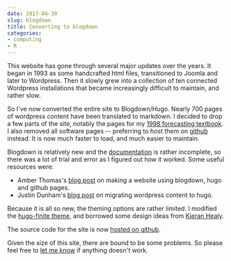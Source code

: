 ```yaml
---
date: 2017-04-30
slug: blogdown
title: Converting to blogdown
categories:
- computing
- R
---
```



This website has gone through several major updates over the years. It began in 1993 as some handcrafted html files, transitioned to Joomla and later to Wordpress. Then it slowly grew into a collection of ten connected Wordpress installations that became increasingly difficult to maintain, and rather slow.

So I've now converted the entire site to Blogdown/Hugo. Nearly 700 pages of wordpress content have been translated to markdown. I decided to drop a few parts of the site, notably the pages for my [1998 forecasting textbook](/forecasting). I also removed all software pages -- preferring to host them on [github](http://github.com/robjhyndman/) instead. It is now much faster to load, and much easier to maintain.

Blogdown is relatively new and the [documentation](https://bookdown.org/yihui/blogdown/) is rather incomplete, so there was a lot of trial and error as I figured out how it worked. Some useful resources were:

  * Amber Thomas's [blog post](https://amber.rbind.io/blog/2016/12/19/creatingsite/) on making a website using blogdown, hugo and github pages.
  * Justin Dunham's [blog post](http://justindunham.net/migrating-from-wordpress-to-hugo/) on migrating wordpress content to hugo.

Because it is all so new, the theming options are rather limited. I modified the [hugo-finite theme](https://github.com/lambdafu/hugo-finite), and borrowed some design ideas from [Kieran Healy](https://kieranhealy.org/).

The source code for the site is now [hosted on github](https://github.com/robjhyndman/robjhyndman.com).

Given the size of this site, there are bound to be some problems. So please feel free to [let me know](mailto:Rob.Hyndman@monash.edu) if anything doesn't work.

